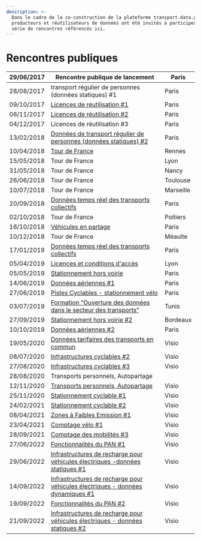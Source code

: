 ```yaml
---
description: >-
  Dans le cadre de la co-construction de la plateforme transport.data.gouv.fr,
  producteurs et réutilisateurs de données ont été invités à participer à une
  série de rencontres référencés ici.
---
```


# Rencontres publiques



| 29/06/2017   | Rencontre publique de lancement                                                                                                                                                       | Paris     |
| ------------ | ------------------------------------------------------------------------------------------------------------------------------------------------------------------------------------- | --------- |
| 28/08/2017   | transport régulier de personnes (données statiques) #1                                                                                                                                | Paris     |
| 09/10/2017   | [Licences de réutilisation #1](https://doc.transport.data.gouv.fr/documentation/liste-des-rencontres-publiques/licences-1)                                                            | Paris     |
| 06/11/2017   | [Licences de réutilisation #2](https://doc.transport.data.gouv.fr/documentation/liste-des-rencontres-publiques/licences-2)                                                            | Paris     |
| 04/12/2017   | Licences de réutilisation #3                                                                                                                                                          | Paris     |
| 13/02/2018   | [Données de transport régulier de personnes (données statiques) #2](13-02-2018-transport-collectif-donnees-theoriques.md)                                                             | Paris     |
| 10/04/2018   | [Tour de France ](https://doc.transport.data.gouv.fr/documentation/liste-des-rencontres-publiques/tour-de-france)                                                                     | Rennes    |
| 15/05/2018   | Tour de France                                                                                                                                                                        | Lyon      |
| 31/05/2018   | Tour de France                                                                                                                                                                        | Nancy     |
| 26/06/2018   | Tour de France                                                                                                                                                                        | Toulouse  |
| 10/07/2018   | Tour de France                                                                                                                                                                        | Marseille |
| 20/09/2018   | [Données temps réel des transports collectifs](20-09-2018-transport-regulier-temps-reel.md)                                                                                           | Paris     |
| 02/10/2018   | Tour de France                                                                                                                                                                        | Poitiers  |
| 16/10/2018   | [Véhicules en partage](16-10-2018-vehicules-en-partage.md)                                                                                                                            | Paris     |
| 10/12/2018   | Tour de France                                                                                                                                                                        | Méaulte   |
| 17/01/2019   | [Données temps réel des transports collectifs](17-01-2019-2eme-atelier-temps-reel.md)                                                                                                 | Paris     |
| 05/04/2019   | [Licences et conditions d'accès](licences.md)                                                                                                                                         | Lyon      |
| 05/05/2019   | [Stationnement hors voirie](05-05-2019-openlab-stationnement-hors-voirie.md)                                                                                                          | Paris     |
| 14/06/2019   | [Données aériennes #1](13-06-2019-transport-aerien.md)                                                                                                                                | Paris     |
| 27/06/2019   | [Pistes Cyclables - stationnement vélo](27-06-2019-infrastructures-cyclables.md)                                                                                                      | Paris     |
| 03/07/2019   | [Formation “Ouverture des données dans le secteur des transports”](https://docs.google.com/presentation/d/1W3T74kkbJwAraBgl2mJoaOUdIA\_jgnei3JocnLO8oMU/edit?usp=sharing)             | Tunis     |
| 27/09/2019   | [Stationnement hors voirie #2](atelier-stationnement-2.md)                                                                                                                            | Bordeaux  |
| 10/10/2019   | [Données aériennes #2](https://doc.transport.data.gouv.fr/documentation/liste-des-rencontres-publiques/donnees-aeriennes-2)                                                           | Paris     |
| 19/05/2020   | [Données tarifaires des transports en commun](https://doc.transport.data.gouv.fr/documentation/liste-des-rencontres-publiques/19-05-2020-donnees-tarifaires-des-transports-en-commun) | Visio     |
| 08/07/2020   | [Infrastructures cyclables #2](https://doc.transport.data.gouv.fr/documentation/liste-des-rencontres-publiques/08-07-2020-infrastructures-cyclables-2)                                | Visio     |
| 27/08/2020   | [Infrastructures cyclables #3](https://doc.transport.data.gouv.fr/documentation/liste-des-rencontres-publiques/27-08-2020-infrastructures-cyclables-3)                                | Visio     |
| 28/08/2020   | Transports personnels, Autopartage                                                                                                                                                    |           |
| 12/11/2020   | [Transports personnels, Autopartage](https://doc.transport.data.gouv.fr/documentation/liste-des-rencontres-publiques/12-11-2020-transports-personnels-autopartage-2)                  | Visio     |
| 25/11/2020   | [Stationnement cyclable #1](https://doc.transport.data.gouv.fr/documentation/liste-des-rencontres-publiques/25-11-2020-stationnement-cyclable-1)                                      | Visio     |
| 24/02/2021   | [Stationnement cyclable #2](24-02-2021-stationnement-cyclable-2.md)                                                                                                                   | Visio     |
| 08/04/2021   | [Zones à Faibles Emission #1](08-04-2021-zones-a-faibles-emissions-1.md)                                                                                                              | Visio     |
| 23/04/2021   | [Comptage vélo #1](https://doc.transport.data.gouv.fr/documentation/liste-des-rencontres-publiques/23-04-2021-comptage-velo-1)                                                        | Visio     |
| 28/09/2021   | [Comptage des mobilités #3](28-09-2021-comptage-mobilites-3.md)                                                                                                                       | Visio     |
| 27/06/2022   | [Fonctionnalités du PAN #1](https://docs.google.com/presentation/d/18jOLLLrqdkdWzFH4LLSRXlviWuDKdEq7sh1nioJikI4/edit?usp=sharing)                                                     | Visio     |
| 29/06/2022   | [Infrastructures de recharge pour véhicules électriques -données statiques #1](https://drive.google.com/file/d/1ENvftZ-thpv5H5lMzFKO3ew78CLCjEoH/view?usp=sharing)                    | Visio     |
| 14/09/2022   | [Infrastructures de recharge pour véhicules électriques - données dynamiques #1](https://drive.google.com/file/d/1rb-zKUe1Gl5U8K-VC8CFdSqlX6d2b6wK/view?usp=sharing)                  | Visio     |
| 19/09/2022   | [Fonctionnalités du PAN #2](https://docs.google.com/presentation/d/18jOLLLrqdkdWzFH4LLSRXlviWuDKdEq7sh1nioJikI4/edit?usp=sharing)                                                     | Visio     |
| 21/09/2022   | [Infrastructures de recharge pour véhicules électriques - données statiques #2](https://drive.google.com/file/d/1P4oeFde-ItsyTLuNdkeCJIx-O3M\_hGXq/view?usp=sharing)                  | Visio     |

